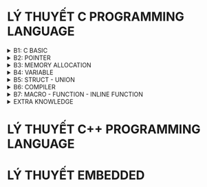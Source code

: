# LÝ THUYẾT C PROGRAMMING LANGUAGE

<details> <summary> B1: C BASIC </summary> 
  
### 1. Kiểu dữ liệu
    
    - Embedded sẽ sử dụng thư viện #include <stdint.h>
      
    - uint8_t, uint16_t, uint32_t, uint64_t
    
    - VD: kích thước của biến uint32_t var;  0 -> 2^32-1
          kích thước của biến int32_t var;   (-2^32)/2 -> (2^32)/2-1
  
### 2. Typedef
      
    - Đặt tên khác cho kiểu dữ liệu
    - VD: typedef int typeInt -> typeInt: được định nghĩa lại nhưng bản chất vẫn là kiểu dữ liệu int
    - VD: uint8_t: được định nghĩa từ kiểu unsighed char

### 3. Hàm 
  
    - Chương trình có tính lặp đi lặp lại sẽ được định nghĩa thành 1 hàm
    - Note: trừ 'Void' thì tất cả các kiểu dữ liệu khác đều phải trả về giá trị (return + giá trị)
    - VD: 
      int tong(int a, int b){
        return a+b;
      }

### 4. Struct
  
    - Kiểu cấu trúc, kiểu dữ liệu do người dùng tự định nghĩa, có thể trả về nhiều kết quả
    - VD: 
      struct toaDo{
        uint8_t x;
        uint8_t y;
      };
      int main(){
        struct toaDo diemM;
        diemM.x = 10;
        diemM.y = 20;
        printf("toa do diem M: M.x = %d, M.y = %d\n", diemM.x, diemM.y);
        return 0;
      }
      
### 5. Vòng lặp / Câu điều kiện
 
    - for(khởi tạo; điều kiện; thuật toán)
    - if, else if, else
    - while (điều kiện)
    - do ... while
    - switch ... case
    - Break: câu lệnh thoát khỏi vòng lặp
    - Continue: câu lệnh bắt đầu vòng lặp mới, các lệnh phía dưới nó sẽ bị bỏ qua

### 6. Enum

    - Cú pháp: Enum Tên {mem1, mem2, ..., memN};
      + Gía trị của các phần tử sẽ bằng 0 -> N-1 nếu không gán giá trị ban đầu
      + Giá trị của phần tử sau sẽ tăng lên 1 đơn vị so với phần tử đứng trước
  
</details>    

<details> <summary> B2: POINTER </summary> 

### 1. Pointer
      
    - Khai báo con trỏ: Kiểu dữ liệu* Tên;
    - VD: int* ptr;
    - Con trỏ đặc biệt: Void* ptr; 
    -> là con trỏ đặc biệt có thể trỏ được mọi đối tượng, nhưng nó KHÔNG BIẾT được địa chỉ đang trỏ tới có kiểu dữ liệu gì
    - Kích thước của con trỏ phụ thuộc vào KIẾN TRÚC của VI XỬ LÝ
    => Ép kiểu dữ liệu cho con trỏ: (int*)ptr;
       Lấy giá trị *(int*)ptr;

### 2. Function Pointer
  
    - Trỏ đến địa chỉ hàm
    - VD: void (*ptr) (int,int); : ptr là con trỏ hàm có kiểu trả về là void và có kiểu input là (int,int)
    - VD: 
    void tong(int a, int b){
      printf("tong %d va %d = %d\n", a, b, a+b);
    }
    int main(){
    void (*ptr)(int,int);
    ptr = &tong;
    ptr(9,7);
    return 0;
    }
    => Ép kiểu về con trỏ hàm: 
    (void (*) (int,int))ptr

### 3. NULL Pointer
    
    - Khai báo con trỏ phải gán giá trị ban đầu
    - Nếu khai báo chưa sử dụng phải gán = NULL
    - NULL là con trỏ có giá trị = 0 và có địa chỉ = 0
    - Và khi sử dụng xong cũng phải trả về NULL

### 4. Pointer to Pointer
 
    - VD:
        int value = 100;
        int *ptr = &value;
        int **p_to_p = &ptr;
    - Con trỏ cấp 2 vẫn là một con trỏ, nên khi truy xuất giá trị của p_to_p chúng ta lấy được địa chỉ mà nó trỏ đến (địa chỉ của biến ptr)
    - p_to_p tương đương với &ptr: chính là địa chỉ mà con trỏ cấp 2 trỏ tới, hay chính là địa chỉ của con trỏ ptr
    - *p_to_p tương đương với ptr: chính là giá trị của con trỏ ptr, hay cũng chính là địa chỉ ô nhớ mà ptr trỏ tới, cũng chính là địa chỉ của biến value
    - **p_to_p tương đương với *ptr hay chính là giá trị ô nhớ mà con trỏ ptr trỏ tới, cũng chính là giá trị của biến value

</details> 

<details> <summary> B3: MEMORY ALLOCATION </summary>

  ![image](https://github.com/KhanhTruongTG/EMBEDDED-INTERVIEW-T7/assets/139245069/75fdc9f2-d420-4b01-92d4-ec2f3204be74)
  
  Trên RAM có 5 phân vùng bộ nhớ: Text, Data, BSS, Heap, Stack

### 1. Text

  - Quyền truy cập chỉ Read và nó chứa lệnh để thực thi nên tránh sửa đổi instruction
  - Chứa khai báo hằng số trong chương trình (.rodata)

### 2. Data (Initialized Data)

  - Quyền truy cập là read-write
  - Chứa biến toàn cục hoặc biến static với giá trị khởi tạo KHÁC 0
  - Được giải phóng khi kết thúc chương trình
  => Tính từ lần đầu tiên khai báo. VD: ban đầu khởi tạo ở Data thì sẽ ở Data

### 3. BSS (Uninitialized Data)

  - Quyền truy cập là read-write
  - Chứa biến toàn cục hoặc biến static với giá trị khởi tạo BẰNG 0 hoặc KHÔNG KHỞI TẠO
  - Được giải phóng khi kết thúc chương trình
  => Tính từ lần đầu tiên khai báo. VD: ban đầu khởi tạo ở BSS thì sẽ ở BSS

### 4. Heap

  - Quyền truy cập là read-write
  - Được sử dụng để cấp phát bộ nhớ động như: Malloc, Calloc, …
  - Sẽ được giải phóng khi gọi hàm free,…

### 5. Stack

  - Quyền truy cập là read-write
  - Được sử dụng cấp phát cho biến local, input parameter của hàm,…
  - Sẽ được giải phóng khi ra khỏi block code/hàm

### 6. So sánh Heap và Stack

  - Bộ nhớ Heap và bộ nhớ Stack bản chất đều cùng là vùng nhớ được tạo ra và lưu trữ trong RAM khi chương trình được thực thi
  - Bộ nhớ Stack được dùng để lưu trữ các biến cục bộ trong hàm, tham số truyền vào... Truy cập vào bộ nhớ này rất nhanh và được thực thi khi chương trình được biên dịch
  - Bộ nhớ Heap được dùng để lưu trữ vùng nhớ cho những biến con trỏ được cấp phát động bởi các hàm malloc - calloc - realloc (trong C)
  - Kích thước vùng nhớ
  
  **Stack**: kích thước của bộ nhớ Stack là cố định, tùy thuộc vào từng hệ điều hành, ví dụ hệ điều hành Windows là 1 MB, hệ điều hành Linux là 8 MB (lưu ý là con số có thể khác tùy thuộc vào kiến trúc hệ điều hành của bạn)
  **Heap**: kích thước của bộ nhớ Heap là không cố định, có thể tăng giảm do đó đáp ứng được nhu cầu lưu trữ dữ liệu của chương trình
  
  - *Đặc điểm vùng nhớ*
    + **Stack**: Vùng nhớ Stack được quản lý bởi hệ điều hành, dữ liệu được lưu trong Stack sẽ tự động hủy khi hàm thực hiện xong công việc của mình
    + **Heap**: Vùng nhớ Heap được quản lý bởi lập trình viên (trong C hoặc C++), dữ liệu trong Heap sẽ không bị hủy khi hàm thực hiện xong, điều đó có nghĩa bạn phải tự tay hủy vùng nhớ bằng câu lệnh free (trong C), và delete hoặc delete [] (trong C++), nếu không sẽ xảy ra hiện tượng rò rỉ bộ nhớ
  
  NOTE: Việc tự động dọn vùng nhớ còn tùy thuộc vào trình biên dịch trung gian

  - *Vấn đề lỗi xảy ra đối với vùng nhớ*
    + **Stack**: bởi vì bộ nhớ Stack cố định nên nếu chương trình bạn sử dụng quá nhiều bộ nhớ vượt quá khả năng lưu trữ của Stack chắc chắn sẽ xảy ra tình trạng tràn bộ nhớ Stack (Stack overflow), các trường hợp xảy ra như bạn khởi tạo quá nhiều biến cục bộ, hàm đệ quy vô hạn,...

    VD: Tràn bộ nhớ Stack với hàm đệ quy vô hạn:
        
        int foo(int x){

          printf("De quy vo han\n");
    
          return foo(x);
    
        }

    + **Heap**: Nếu bạn liên tục cấp phát vùng nhớ mà không giải phóng thì sẽ bị lỗi tràn vùng nhớ Heap (Heap overflow), nếu bạn khởi tạo một vùng nhớ quá lớn mà vùng nhớ Heap không thể lưu trữ một lần được sẽ bị lỗi khởi tạo vùng nhớ Heap thất bại
    
    VD: Trường hợp khởi tạo vùng nhớ Heap quá lớn:
    
        int *A = (int *)malloc(18446744073709551615);

### 7. Cấp phát động

  - Malloc/Calloc: trả về con trỏ void (void*) nên cần ép kiểu dữ liệu trả về
  - Realloc: thay đổi kích thước ô nhớ

    VD:
    
      uint8_t *ptr = (uint8_t *)malloc(5);
      -> Malloc tạo 5 ô nhớ mỗi ô nhớ 1 byte

  *Tổng quát*:
  - **Malloc**: uint8_t * ptr = (uint8_t *)malloc(5 * sizeof(uint8_t));
  - **Calloc**: uint8_t * ptr = (uint8_t *)calloc(5, sizeof(uint8_t));
  - Thay đổi kích thước ô nhớ **Realloc**: ptr = (uint8_t *)realloc(ptr, 7 * sizeof(uint8_t));
  - Giải phóng: free(ptr);

</details> 

<details> <summary> B4: VARIABLE </summary>

### 1. Static

  Được lưu ở Data/BSS
  - Cục bộ:
    + Khi 1 biến được khai báo Static thì sẽ chỉ khởi tạo 1 lần duy nhất và tồn tại suổt thời gian chạy chương trình
    + Giá trị không bị mất đi khi kết thúc chương trình mà chỉ bị thu hồi bởi Data/BSS
    + Chỉ có thể gọi nội bộ trong hàm khởi tạo nó
    + Mỗi lần gọi giá trị của nó sẽ bằng giá trị gần nhất hàm được gọi
    + Static cục bộ thường dùng cho hàm có tham số trả về là địa chỉ
   
  VD:
   
      int* ptr(){
      
        int a = 10;
        
        return &a; // ERROR
        
      }
    ->  Do a được khai báo nằm trên vùng Stack thoát khỏi hàm sẽ bị thu hồi địa chỉ
    
      int* ptr(){
      
        static int a = 10;
        
        return &a; // OK
        
      }
    -> Do a được khai báo Static nên khi thoát ra khỏi hàm thì vẫn tồn tại -> trả về địa chỉ của a
  - Toàn cục:
    + Chỉ được truy cập và sử dụng trong File chứa nó, KHÔNG CÓ CÁCH NÀO LẤY ĐƯỢC để sử dụng cho chương trình khác chung Folder
    + Static toàn cục thường sử dụng để xây dựng thư viện để người dùng không thay đổi được tránh bị sai lệch
  
### 2. Extern

  - Dùng để lấy hàm/biến có sẵn của các File khác cùng 1 Folder để sử dụng trừ STATIC
  - Có thể khai báo toàn cục hay cục bộ đều được

  -> Dùng lệnh `gcc filename1.c filename2.c -o filename3` để tạo filename3 từ filename1.c và filename2.c

  -> Để chạy filename3 dùng lệnh `./filename3`

### 3. Volatile

  - Trong lập trình nhúng (Embedded System), ta rất thường hay gặp khai báo biến với từ khóa volatile
  - Việc khai báo biến volatile là rất cần thiết để tránh những lỗi sai khó phát hiện do tính năng optimization của compiler

### 4. Register

  - Dùng để lưu Data, thông tin giống như RAM nhưng bộ nhớ ít hơn RAM, tốc độ nhanh hơn RAM do chỉ giao tiếp với ALU

   ALU <- Register <- RAM **(1)**
  
   **(2)** ALU -> Register -> RAM
  
  => Giải thích: bắt đầu từ **(1)**, 1 biến được khai báo sẽ lưu trên RAM -> RAM gửi thông tin về Register -> Register gửi thông tin về ALU -> ALU thực hiện thuật toán -> **(2)** ALU trả về Register -> Register trả về và lưu giá trị trên RAM 

</details>

<details> <summary> B5: STRUCT - UNION </summary>
  
***Struct** & **Union** là kiểu dữ liệu do người dùng tự định nghĩa*
  
### 1. Struct

  Bộ nhớ của Struct được tính bằng cách tính tổng tối thiểu các thành viên cộng lại vì còn phụ thuộc bộ nhớ đệm (Padding)
  
### 2. Union

  Bộ nhớ của Union được tính bằng cách lấy phần tử có kích thước dữ liệu lớn nhất
  Các phần tử đều xài chung 1 bộ nhớ và có chung 1 địa chỉ

### 3. So sánh Struct và Union

  Về mặt ý nghĩa, struct và union cơ bản giống nhau. Tuy nhiên, về mặt lưu trữ trong bộ nhớ, chúng có sự khác biệt như sau:
  
  - Struct: Dữ liệu của các thành viên của struct được lưu trữ ở những vùng nhớ khác nhau
  -> Do đó kích thước của 1 Struct tối thiểu bằng kích thước các thành viên cộng lại tại vì còn phụ thuộc vào bộ nhớ đệm (struct padding)

  - Union : Dữ liệu các thành viên sẽ dùng chung 1 vùng nhớ
  -> Do đó kích thước của Union được tính là kích thước lớn nhất của kiểu dữ liệu trong Union, việc thay đổi nội dung của 1 thành viên sẽ dẫn đến thay đổi nội dung của các thành viên khác

</details>

<details> <summary> B6: COMPILER </summary>

  - Quy trình biên dịch là quá trình chuyển đổi từ ngôn ngữ bậc cao (NNBC) (C/C++, Pascal, Java, C#…) sang ngôn ngữ đích (ngôn ngữ máy) để máy tính có thể hiểu và thực thi 
  - Ngôn ngữ lập trình C là một ngôn ngữ dạng biên dịch
  - Chương trình được viết bằng C muốn chạy được trên máy tính phải trải qua một quá trình biên dịch để chuyển đổi từ dạng mã nguồn sang chương trình dạng mã thực thi
  - Quá trình được chia ra làm 4 giai đoạn chính:
    + Giai đoạn tiền xử lý (Pre-processor)
    + Giai đoạn dịch NNBC sang Assembly (Compiler)
    + Giai đoạn dịch Assembly sang ngôn ngữ máy (Assember)
    + Giai đoạn liên kết (Linker)
  
  ![image](https://github.com/KhanhTruongTG/EMBEDDED-INTERVIEW-T7/assets/139245069/e920ad72-a979-450c-8353-243055c88ce5)

  ![image](https://github.com/KhanhTruongTG/EMBEDDED-INTERVIEW-T7/assets/139245069/5354cfc4-a723-434e-b080-bf5669424864)

### 1. Giai đoạn tiền xử lý (Pre-processor)

  Giai đoạn này sẽ thực hiện:
  - Nhận mã nguồn
  - Xóa bỏ tất cả chú thích, comments của chương trình
  - Chỉ thị tiền xử lý (bắt đầu bằng #) cũng được xử lý
  
    -> Sau khi qua tiền xử lý thì file code sẽ có dạng `.i`

    -> Dùng lệnh `gcc -E filename.c -o filename.i` hoặc `gcc -E filename.i` để xem lại code sau quá trình tiền xử lý
    
  VD: Chỉ thị #include cho phép ghép thêm mã chương trình của một tệp tiêu để vào mã nguồn cần dịch. Các hằng số được định nghĩa bằng #define sẽ được thay thế bằng giá trị cụ thể tại mỗi nơi sử dụng trong chương trình

### 2. Giai đoạn dịch NNBC sang Assembly (Compiler)
  
  - Phân tích cú pháp (syntax) của mã nguồn NNBC
  - Chuyển chúng sang dạng mã Assembly là một ngôn ngữ bậc thấp (hợp ngữ) gần với tập lệnh của bộ vi xử lý

    -> Quá trình biên dịch code `.i` thành ngôn ngữ Assembly `.s`

    -> Dùng lệnh `gcc filename.i -S -o filename.s` hoặc `gcc -c -S filename.c` để xem lại code sau quá trình biên dịch

### 3. Giai đoạn dịch Assembly sang ngôn ngữ máy (Assember)
  
  - Dich chương trình => Sang mã máy 0 và 1
  - Một tệp mã máy (Object) `.o` hoặc `.obj` sinh ra trong hệ thống sau đó
    -> Dùng lệnh `gcc -c filename.c -o filename.o` để tạo ra file `.o` và dùng lệnh `objdump -d -Mintel filename.o` để xem code

### 4. Giai đoạn liên kết (Linker)
  
  - Trong giai đoạn này mã máy của một chương trình dịch từ nhiều nguồn (file `.c` hoặc file thư viện `.lib`) được liên kết lại với nhau để tạo thành chương trình đích duy nhất
  - Mã máy của các hàm thư viện gọi trong chương trình cũng được đưa vào chương trình cuối trong giai đoạn này
  - Chính vì vậy mà các lỗi liên quan đến việc gọi hàm hay sử dụng biến tổng thể mà không tồn tại sẽ bị phát hiện. Kể cả lỗi viết chương trình chính không có hàm main() cũng được phát hiện trong liên kết
  - Kết thúc quá trình tất cả các đối tượng được liên kết lại với nhau thành một chương trình có thể thực thi được (`Executable` hay `.exe`) thống nhất

  -> File sau khi gộp lại sẽ có đuôi mở rộng `Executable` hoặc `.exe` trên Window, còn trên MacOS hay Linux có thể đuôi theo chỉ định hoặc không có đuôi mở rộng

  -> Để chạy file code C trên Terminal dùng lệnh `gcc -o filename.exe filename.c` để tạo ra file thực thi, sau đó dùng lệnh `./filename` để chạy file thực thi

</details>

<details> <summary> B7: MACRO - FUNCTION - INLINE FUNCTION </summary>

### MACRO

  - Marco là 1 tên bất kì (do lập trình viên đặt tên) trỏ tới 1 khối lệnh thực hiện một chức năng nào đó
  - Trong quá trình tiền xử lí (pre-processor), các Macro được sử dụng trong chương trình được thay thế bởi các khối câu lệnh tương ứng
  - Định nghĩa macro bằng lệnh `#define`
  - Được xử lí bởi Preprocessor 
  - VD:

    `#define SUM(a,b) a+b`-> Preprocessor khi gặp bất kỳ lời gọi `SUM(a, b)` nào thì thay ngay bằng `a+b`

  => Macro định nghĩa cái gì thì sẽ thay thế cái đó trong quá trình tiền xử lý

### FUCTION

  - Function là một đoạn chương trình có tên, đầu vào và đầu ra. Hàm có chức năng giải quyết một số vấn đề chuyên biệt cho chương trình chính. Hàm được gọi nhiều lần với các tham số khác nhau
       
      + Program counter: bộ đếm lấy giá trị và đọc giá trị đó (chỉ đếm và đọc giá trị). NOTE: bước nhảy phụ phuộc vào kiến trúc vi xử lí
      + Stack pointer: bộ nhớ để lưu địa chỉ 
  - Đầu tiên chương trình sẽ chạy các lệnh một cách tuần tự từ địa chỉ (Program counter sẽ đếm từ địa chỉ) -> Khi thấy hàm được gọi -> Compiler sẽ phải lưu địa chỉ sau hiện tại (địa chỉ trước hàm được gọi) vào Stack (Stack Pointer) -> chuyển Program counter tới hàm được gọi, thực hiện hàm đó xong và lấy kết quả trả về -> sau đó quay lại vị trí đã lưu trong Stack poiter trước khi gọi hàm và tiếp tục thực hiện chương trình
  - Điều này khiến chương trình tốn thời gian hơn là chỉ cần thay thế đoạn code đã được Compile (tức là Inline Function)

  - **Inline Function** được khai báo với từ khóa `Inline`
  - Khi Compiler thấy bất kỳ chỗ nào xuất hiện Inline Function, nó sẽ thay thế chỗ đó bởi định nghĩa của hàm đã được compile tương ứng –> Phần được thay thế không phải code mà là đoạn mã đã được compile
  - Được xử lí bởi Compiler

### SO SÁNH MACRO - FUNCTION - INLINE FUNCTION
| SO SÁNH | MACRO | FUNCTION | INLINE FUNCTION |
|--------------|-------|------|-------|
| Tốc độ | nhanh | chậm | nhanh nhưng thông qua compile | 2 x 4 |
| Kích thước chương trình| lớn | nhỏ | lớn | 3 x 4 |

  - Macro đơn giản là chỉ thay thế đoạn code macro vào chỗ được gọi trước khi được biên dịch
  - Inline Function thay thế đoạn mã code đã được biên dịch vào chỗ được gọi
  - Function bình thường phải tạo một Function call, lưu địa chỉ trước khi gọi hàm vào stack sau đó mới thực hiện hàm và sau cùng là quay trở về địa chỉ trên stack trước khi gọi hàm và thực hiện tiếp chương trình
  - Macro khiến kích thước bộ nhớ chương trình lớn nhưng thời gian chạy nhanh -> tốc độ nhanh, kích thước lớn (code dài hơn -> file dài hơn)
  - Inline Function khiến kích thước bộ nhớ chương trình lớn, tuy nhiên nó làm giảm thời gian chạy chương trình -> tốc độ nhanh, kích thước lớn
  - Function bình thường sẽ phải gọi Function call nên tốn thời gian hơn Inline Function nhưng kích thước chương trình nhỏ -> tốc độ sẽ chậm, kích thước nhỏ (code ngắn hơn -> file ngắn hơn)

</details>

<details> <summary> EXTRA KNOWLEDGE </summary>

### CON TRỎ HẰNG
```sh
int x = 10, y = 20;
const int *px = &x;
*px = 15;  // ERROR do cố ghi lại giá trị cho vùng nhớ qua con trỏ hằng
px = &y;   // OK
x = 15;    // OK
```
  - Khi ta khai báo 1 con trỏ có thêm từ khóa const phía trước như trên. Ta hiểu rằng con trỏ px là 1 con trỏ hằng
  - Con trỏ hằng là con trỏ có thể trỏ đến 1 vùng nhớ hằng
  - Đặc điểm của con trỏ này là nó là con trỏ chỉ đọc (read-only), người dùng có thể thông qua nó đọc giá trị vùng nhớ mà nó trỏ đến nhưng **không thể thông qua nó ghi lại giá trị vào vùng nhớ đó**

### HẰNG CON TRỎ
```sh
int x = 10, y = 20;
int* const px = &x;
*px = 15;  // OK
px = &y;   // ERROR vì cố tình chuyển đổi địa chỉ trỏ của con trỏ
```
  - Khi khai báo như trên là hiểu con trỏ px là 1 hằng con trỏ
  - Đặc điểm của con trỏ này là nó chỉ có thể trỏ đến 1 địa chỉ duy nhất và sau đó không thể thay đổi địa chỉ trỏ được nữa
  - Khác với **con trỏ hằng** thì hằng con trỏ **có thể đọc ghi giá trị vùng nhớ thông qua chính bản thân con trỏ đó**

### CONST TRONG FUNCTION - HIỂU THÊM VỀ PHÂN VÙNG NHỚ
```sh
void test(){
  const int a = 10;    //tất cả các biến khai báo cục bộ đều được lưu ở phân vùng Stack
}
```
***=> Các biến khai báo liên quan đến các phân vùng nhớ Text, Data, BSS thì khai báo toàn cục mới có hiệu lực***

***=> Tất cả các biến khai báo cục bộ đều được lưu ở phân vùng Stack***


```sh
int arr[3] = {1, 3, 5};
void string(const int arr[]){      //không muốn thay đổi giá trị arr, chỉ được phép đọc
}
```
**=> Khi ta KHÔNG muốn thay đổi giá trị của biến toàn cục/ biến cục bộ/ biến input thì ta sử dụng Const**

</details>

</details>


# LÝ THUYẾT C++ PROGRAMMING LANGUAGE
# LÝ THUYẾT EMBEDDED



